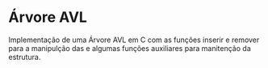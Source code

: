 # Árvore AVL

Implementação de uma Árvore AVL em C com as funções inserir e remover para a manipulção das e algumas funções auxiliares para manitenção da estrutura.

